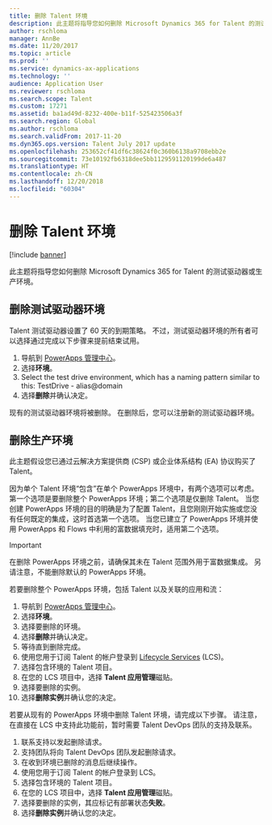 ```yaml
---
title: 删除 Talent 环境
description: 此主题将指导您如何删除 Microsoft Dynamics 365 for Talent 的测试驱动器或生产环境。
author: rschloma
manager: AnnBe
ms.date: 11/20/2017
ms.topic: article
ms.prod: ''
ms.service: dynamics-ax-applications
ms.technology: ''
audience: Application User
ms.reviewer: rschloma
ms.search.scope: Talent
ms.custom: 17271
ms.assetid: ba1ad49d-8232-400e-b11f-525423506a3f
ms.search.region: Global
ms.author: rschloma
ms.search.validFrom: 2017-11-20
ms.dyn365.ops.version: Talent July 2017 update
ms.openlocfilehash: 253652cf41df6c38624f0c360b6138a9708ebb2e
ms.sourcegitcommit: 73e10192fb6318dee5bb1129591120199de6a487
ms.translationtype: HT
ms.contentlocale: zh-CN
ms.lasthandoff: 12/20/2018
ms.locfileid: "60304"
---
```

# <a name="remove-talent-environments"></a>删除 Talent 环境

[!include [banner](includes/banner.md)]

此主题将指导您如何删除 Microsoft Dynamics 365 for Talent 的测试驱动器或生产环境。

## <a name="removing-a-test-drive-environment"></a>删除测试驱动器环境

Talent 测试驱动器设置了 60 天的到期策略。 不过，测试驱动器环境的所有者可以选择通过完成以下步骤来提前结束试用。 

1. 导航到 [PowerApps 管理中心](https://admin.businessplatform.microsoft.com/)。
2. 选择**环境**。
3. Select the test drive environment, which has a naming pattern similar to this: TestDrive - alias@domain
4. 选择**删除**并确认决定。 

现有的测试驱动器环境将被删除。 在删除后，您可以注册新的测试驱动器环境。 

## <a name="removing-a-production-environment"></a>删除生产环境

此主题假设您已通过云解决方案提供商 (CSP) 或企业体系结构 (EA) 协议购买了 Talent。 

因为单个 Talent 环境“包含”在单个 PowerApps 环境中，有两个选项可以考虑。 第一个选项是要删除整个 PowerApps 环境；第二个选项是仅删除 Talent。 当您创建 PowerApps 环境的目的明确是为了配置 Talent，且您刚刚开始实施或您没有任何既定的集成，这时首选第一个选项。 当您已建立了 PowerApps 环境并使用 PowerApps 和 Flows 中利用的富数据填充时，适用第二个选项。

> [!Important]
> 在删除 PowerApps 环境之前，请确保其未在 Talent 范围外用于富数据集成。 另请注意，不能删除默认的 PowerApps 环境。 

若要删除整个 PowerApps 环境，包括 Talent 以及关联的应用和流：

1. 导航到 [PowerApps 管理中心](https://admin.businessplatform.microsoft.com/)。
2. 选择**环境**。
3. 选择要删除的环境。
4. 选择**删除**并确认决定。 
5. 等待直到删除完成。
6. 使用您用于订阅 Talent 的帐户登录到 [Lifecycle Services](https://lcs.dynamics.com/Logon/Index) (LCS)。 
7. 选择包含环境的 Talent 项目。 
8. 在您的 LCS 项目中，选择 **Talent 应用管理**磁贴。 
9. 选择要删除的实例。 
10. 选择**删除实例**并确认您的决定。  

若要从现有的 PowerApps 环境中删除 Talent 环境，请完成以下步骤。 请注意，在直接在 LCS 中支持此功能前，暂时需要 Talent DevOps 团队的支持及联系。

1. 联系支持以发起删除请求。
2. 支持团队将向 Talent DevOps 团队发起删除请求。 
3. 在收到环境已删除的消息后继续操作。
4.  使用您用于订阅 Talent 的帐户登录到 LCS。 
5. 选择包含环境的 Talent 项目。 
6. 在您的 LCS 项目中，选择 **Talent 应用管理**磁贴。 
7. 选择要删除的实例，其应标记有部署状态**失败**。
8. 选择**删除实例**并确认您的决定。 

